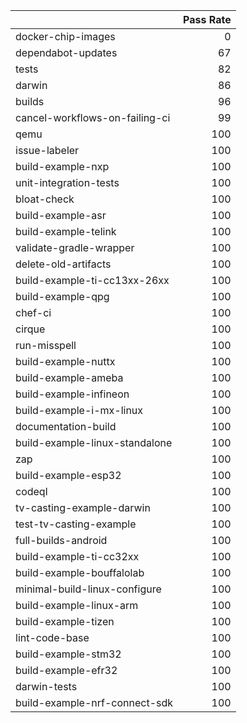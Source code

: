 |                                |   Pass Rate |
|:-------------------------------|------------:|
| docker-chip-images             |           0 |
| dependabot-updates             |          67 |
| tests                          |          82 |
| darwin                         |          86 |
| builds                         |          96 |
| cancel-workflows-on-failing-ci |          99 |
| qemu                           |         100 |
| issue-labeler                  |         100 |
| build-example-nxp              |         100 |
| unit-integration-tests         |         100 |
| bloat-check                    |         100 |
| build-example-asr              |         100 |
| build-example-telink           |         100 |
| validate-gradle-wrapper        |         100 |
| delete-old-artifacts           |         100 |
| build-example-ti-cc13xx-26xx   |         100 |
| build-example-qpg              |         100 |
| chef-ci                        |         100 |
| cirque                         |         100 |
| run-misspell                   |         100 |
| build-example-nuttx            |         100 |
| build-example-ameba            |         100 |
| build-example-infineon         |         100 |
| build-example-i-mx-linux       |         100 |
| documentation-build            |         100 |
| build-example-linux-standalone |         100 |
| zap                            |         100 |
| build-example-esp32            |         100 |
| codeql                         |         100 |
| tv-casting-example-darwin      |         100 |
| test-tv-casting-example        |         100 |
| full-builds-android            |         100 |
| build-example-ti-cc32xx        |         100 |
| build-example-bouffalolab      |         100 |
| minimal-build-linux-configure  |         100 |
| build-example-linux-arm        |         100 |
| build-example-tizen            |         100 |
| lint-code-base                 |         100 |
| build-example-stm32            |         100 |
| build-example-efr32            |         100 |
| darwin-tests                   |         100 |
| build-example-nrf-connect-sdk  |         100 |